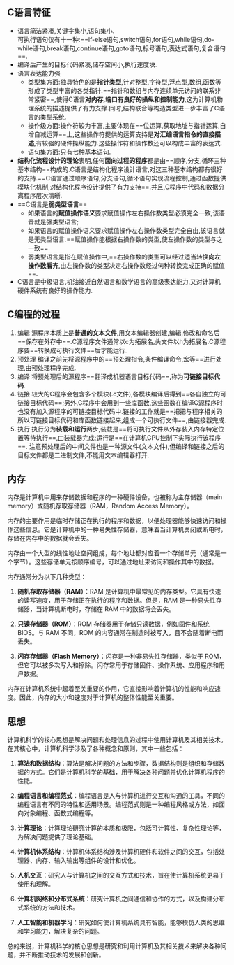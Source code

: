 ## C语言特征
- 语言简洁紧凑,关键字集小,语句集小.  
  可执行语句仅有十一种:==if-else语句,switch语句,for语句,while语句,do-while语句,break语句,continue语句,goto语句,标号语句,表达式语句,复合语句==.
- 编译后产生的目标代码紧凑,储存空间小,执行速度块.
- 语言表达能力强
  - 类型集方面:独具特色的是**指针类型**,针对整型,字符型,浮点型,数组,函数等形成了类型丰富的各类指针.==指针和数组与内存连续单元访问的联系非常紧密==,使得C语言**对内存,端口有良好的操纵和控制能力**,这为计算机物理系统的描述提供了有力支撑.同时,结构联合等构造类型进一步丰富了C语言的类型系统.
  - 操作级方面:操作符较为丰富,主要体现在==位运算,获取地址与指针运算,自增自减运算==上,这些操作符提供的运算支持是**对汇编语言指令的直接描述**,有较强的硬件操纵能力.这些操作符和操作数还可以构成丰富的表达式.
  - 语句集方面:只有七种基本语句.
- **结构化流程设计的理论**表明,任何**面向过程的程序**都是由==顺序,分支,循环三种基本结构==构成的.C语言是结构化程序设计语言,对这三种基本结构都有很好的支持.==C语言通过顺序语句,分支语句,循环语句实现流程控制,通过函数提供模块化机制,对结构化程序设计提供了有力支持==.并且,C程序中代码和数据分离程序层次清晰.
- ==C语言是**弱类型语言**==
  - 如果语言的**赋值操作语义**要求赋值操作左右操作数类型必须完全一致,该语音就是强类型语言;
  - 如果语言的赋值操作语义要求赋值操作左右操作数类型完全自由,该语言就是无类型语言.==赋值操作能根据右操作数的类型,使左操作数的类型与之一致==.
  - 弱类型语言是指在赋值操作中,==右操作数的类型可以经过适当转换**向左操作数看齐**,由左操作数的类型决定右操作数经过何种转换完成正确的赋值==.
- C语言是中级语言,机油接近自然语言和数学语言的高级表达能力,又对计算机硬件系统有良好的操作能力.
  
## C编程的过程
1. 编辑
   源程序本质上是**普通的文本文件**,用文本编辑器创建,编辑,修改和命名后==保存在外存中==.C源程序文件通常以c为拓展名,头文件以h为拓展名.C源程序要==转换成可执行文件==后才能运行.
2. 预处理
   编译之前先将源程序中的==预处理指令,条件编译命令,宏等==进行处理,由预处理程序完成.
3. 编译
   将预处理后的源程序==翻译成机器语言目标代码==,称为**可链接目标代码**.
4. 链接
   较大的C程序会包含多个模块(.c文件),各模块编译后得到==各自独立的可链接目标代码==;另外,C程序中会用到一些库函数,这些函数在编译C源程序时也没有加入源程序的可链接目标代码中.链接的工作就是==把把与程序相关的所以可链接目标代码和库函数链接起来,组成一个可执行文件==,由链接器完成.
5. 执行
   执行分为**装载和运行**两步,装载是==将可执行文件从外存装入内存特定位置等待执行==,由装载器完成;运行是==在计算机CPU控制下实际执行该程序==.
   注意预处理后的中间文件也是一种源文件(文本文件),但编译和链接之后的目标文件都是二进制文件,不能用文本编辑器打开.

## 内存
内存是计算机中用来存储数据和程序的一种硬件设备，也被称为主存储器（main memory）或随机存取存储器（RAM，Random Access Memory）。

内存的主要作用是临时存储正在执行的程序和数据，以便处理器能够快速访问和操作这些信息。它是计算机中的一种易失性存储器，意味着当计算机关闭或断电时，存储在内存中的数据就会丢失。

内存由一个大型的线性地址空间组成，每个地址都对应着一个存储单元（通常是一个字节）。这些存储单元按顺序编号，可以通过地址来访问和操作其中的数据。

内存通常分为以下几种类型：

1. **随机存取存储器（RAM）**：RAM 是计算机中最常见的内存类型。它具有快速的读写速度，用于存储正在执行的程序和数据。但是，RAM 是一种易失性存储器，当计算机断电时，存储在 RAM 中的数据将会丢失。

2. **只读存储器（ROM）**：ROM 存储器用于存储只读数据，例如固件和系统 BIOS。与 RAM 不同，ROM 的内容通常在制造时被写入，且不会随着断电而丢失。

3. **闪存存储器（Flash Memory）**：闪存是一种非易失性存储器，类似于 ROM，但它可以被多次写入和擦除。闪存常用于存储固件、操作系统、应用程序和用户数据。

内存在计算机系统中起着至关重要的作用，它直接影响着计算机的性能和响应速度。因此，内存的大小和速度对于计算机的整体性能至关重要。

## 思想
计算机科学的核心思想是解决问题和处理信息的过程中使用计算机及其相关技术。在其核心中，计算机科学涉及了各种概念和原则，其中一些包括：

1. **算法和数据结构**：算法是解决问题的方法和步骤，数据结构则是组织和存储数据的方式。它们是计算机科学的基础，用于解决各种问题并优化计算机程序的性能。

2. **编程语言和编程范式**：编程语言是人与计算机进行交互和沟通的工具，不同的编程语言有不同的特性和适用场景。编程范式则是一种编程风格或方法，如面向对象编程、函数式编程等。

3. **计算理论**：计算理论研究计算的本质和极限，包括可计算性、复杂性理论等，为解决问题提供了理论基础。

4. **计算机体系结构**：计算机体系结构涉及计算机硬件和软件之间的交互，包括处理器、内存、输入输出等组件的设计和优化。

5. **人机交互**：研究人与计算机之间的交互方式和技术，旨在使计算机系统更易于使用和理解。

6. **计算机网络和分布式系统**：研究计算机之间通信和协作的方式，以及构建分布式系统的方法和技术。

7. **人工智能和机器学习**：研究如何使计算机系统具有智能，能够模仿人类的思维和学习能力，解决复杂的问题。

总的来说，计算机科学的核心思想是研究和利用计算机及其相关技术来解决各种问题，并不断推动技术的发展和创新。